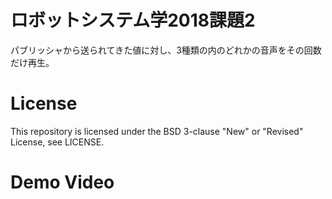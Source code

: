 # ロボットシステム学2018課題2
パブリッシャから送られてきた値に対し、3種類の内のどれかの音声をその回数だけ再生。

# License
This repository is licensed under the BSD 3-clause "New" or "Revised" License, see LICENSE.

# Demo Video
